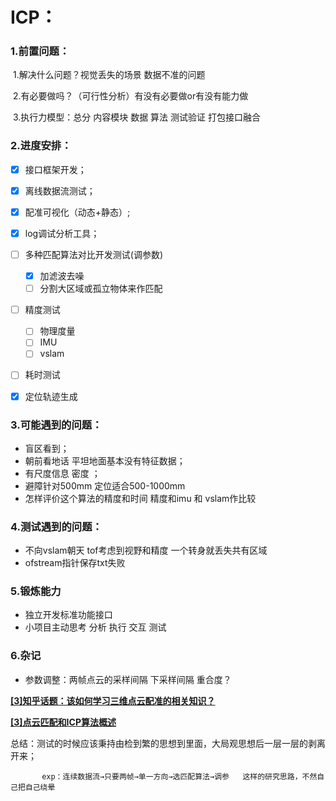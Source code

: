 # ICP：

### 1.前置问题：

​	1.解决什么问题？视觉丢失的场景 数据不准的问题

​	2.有必要做吗？（可行性分析）有没有必要做or有没有能力做

​	3.执行力模型：总分 内容模块    数据  算法  测试验证   打包接口融合



### 2.进度安排：

- [x] 接口框架开发；
- [x] 离线数据流测试；
- [x] 配准可视化（动态+静态）;
- [x] log调试分析工具；
- [ ] 多种匹配算法对比开发测试(调参数)
  - [x] 加滤波去噪
  - [ ] 分割大区域或孤立物体来作匹配
- [ ] 精度测试
  - [ ] 物理度量
  - [ ] IMU
  - [ ] vslam
- [ ] 耗时测试
- [x] 定位轨迹生成



### 3.可能遇到的问题：

- 盲区看到；
- 朝前看地话 平坦地面基本没有特征数据；
- 有尺度信息 密度 ；
- 避障针对500mm   定位适合500-1000mm
- 怎样评价这个算法的精度和时间  精度和imu 和 vslam作比较



### 4.测试遇到的问题：

- 不向vslam朝天  tof考虑到视野和精度 一个转身就丢失共有区域
- ofstream指针保存txt失败



### 5.锻炼能力

- 独立开发标准功能接口
- 小项目主动思考 分析 执行 交互 测试



### 6.杂记

- 参数调整：两帧点云的采样间隔 下采样间隔 重合度？

[**[3]知乎话题：该如何学习三维点云配准的相关知识？**](https://www.zhihu.com/question/34170804)

[**[3]点云匹配和ICP算法概述**](https://www.cnblogs.com/yhlx125/p/4955337.html)

  

总结：测试的时候应该秉持由检到繁的思想到里面，大局观思想后一层一层的剥离开来；

           exp：连续数据流→只要两帧→单一方向→选匹配算法→调参   这样的研究思路，不然自己把自己绕晕

